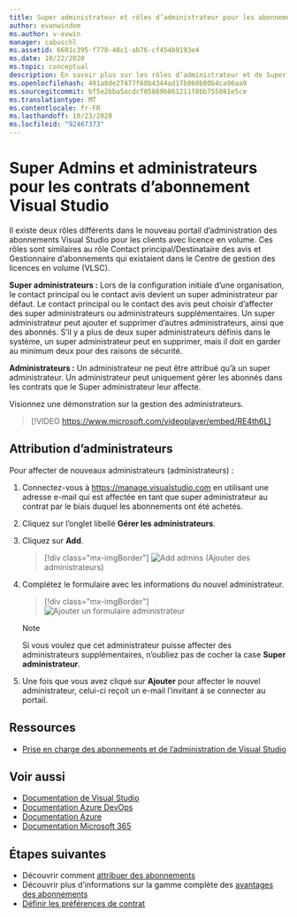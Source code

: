 ```yaml
---
title: Super administrateur et rôles d’administrateur pour les abonnements Visual Studio
author: evanwindom
ms.author: v-evwin
manager: cabuschl
ms.assetid: 6601c395-f778-48c1-ab76-cf454b9193e4
ms.date: 10/22/2020
ms.topic: conceptual
description: En savoir plus sur les rôles d’administrateur et de Super administrateur, ainsi que sur la façon d’affecter des administrateurs.
ms.openlocfilehash: 491a8de27477f68b4344ad17b860b80b4ca96aa9
ms.sourcegitcommit: bf5e2bba5acdcf05869b861211f8bb755081e5ce
ms.translationtype: MT
ms.contentlocale: fr-FR
ms.lasthandoff: 10/23/2020
ms.locfileid: "92467373"
---
```

# <a name="super-admins-and-admins-for-visual-studio-subscription-agreements"></a>Super Admins et administrateurs pour les contrats d’abonnement Visual Studio

Il existe deux rôles différents dans le nouveau portail d’administration des abonnements Visual Studio pour les clients avec licence en volume. Ces rôles sont similaires au rôle Contact principal/Destinataire des avis et Gestionnaire d’abonnements qui existaient dans le Centre de gestion des licences en volume (VLSC).

**Super administrateurs :** Lors de la configuration initiale d’une organisation, le contact principal ou le contact avis devient un super administrateur par défaut. Le contact principal ou le contact des avis peut choisir d’affecter des super administrateurs ou administrateurs supplémentaires. Un super administrateur peut ajouter et supprimer d’autres administrateurs, ainsi que des abonnés. S’il y a plus de deux super administrateurs définis dans le système, un super administrateur peut en supprimer, mais il doit en garder au minimum deux pour des raisons de sécurité.

**Administrateurs :** Un administrateur ne peut être attribué qu’à un super administrateur. Un administrateur peut uniquement gérer les abonnés dans les contrats que le Super administrateur leur affecte.

Visionnez une démonstration sur la gestion des administrateurs. 
> [!VIDEO https://www.microsoft.com/videoplayer/embed/RE4th6L]

## <a name="assigning-admins"></a>Attribution d’administrateurs
Pour affecter de nouveaux administrateurs (administrateurs) :
1. Connectez-vous à https://manage.visualstudio.com en utilisant une adresse e-mail qui est affectée en tant que super administrateur au contrat par le biais duquel les abonnements ont été achetés.
2. Cliquez sur l’onglet libellé **Gérer les administrateurs**.
3. Cliquez sur **Add**.
   > [!div class="mx-imgBorder"]
   > ![Add admins](_img/admin-roles/add-admins.png "Cliquez sur le panneau gérer les administrateurs, puis sur Ajouter pour affecter de nouveaux administrateurs.") (Ajouter des administrateurs)
4. Complétez le formulaire avec les informations du nouvel administrateur.  
   > [!div class="mx-imgBorder"]
   > ![Ajouter un formulaire administrateur](_img/admin-roles/add-form.png "Entrez les informations de connexion du nouvel administrateur et indiquez si vous souhaitez en faire un super administrateur.  Cliquez ensuite sur Ajouter.")

   > [!NOTE]
   > Si vous voulez que cet administrateur puisse affecter des administrateurs supplémentaires, n’oubliez pas de cocher la case **Super administrateur**.

5. Une fois que vous avez cliqué sur **Ajouter** pour affecter le nouvel administrateur, celui-ci reçoit un e-mail l’invitant à se connecter au portail.  

## <a name="resources"></a>Ressources
- [Prise en charge des abonnements et de l’administration de Visual Studio](https://visualstudio.microsoft.com/support/support-overview-vs)

## <a name="see-also"></a>Voir aussi
- [Documentation de Visual Studio](/visualstudio/)
- [Documentation Azure DevOps](/azure/devops/)
- [Documentation Azure](/azure/)
- [Documentation Microsoft 365](/microsoft-365/)


## <a name="next-steps"></a>Étapes suivantes
- Découvrir comment [attribuer des abonnements](assign-license.md)
- Découvrir plus d’informations sur la gamme complète des [avantages des abonnements](https://visualstudio.microsoft.com/vs/benefits/)
- [Définir les préférences de contrat](admin-prefs.md)